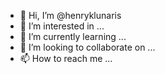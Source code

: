 - 👋 Hi, I’m @henryklunaris
- 👀 I’m interested in ...
- 🌱 I’m currently learning ...
- 💞️ I’m looking to collaborate on ...
- 📫 How to reach me ...


<!---
henryklunaris/henryklunaris is a ✨ special ✨ repository because its `README.md` (this file) appears on your GitHub profile.
You can click the Preview link to take a look at your changes.
--->
